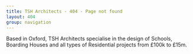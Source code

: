 ```yaml
---
title: TSH Architects - 404 - Page not found
layout: 404
group: navigation
---
```


Based in Oxford, TSH Architects specialise in the design of Schools, Boarding Houses and all types of Residential projects from £100k to £15m.